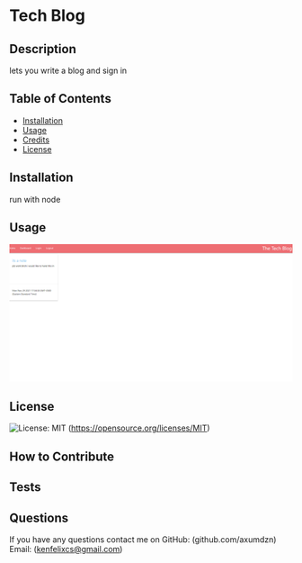 # Tech Blog
## Description
 lets you write a blog and sign in
## Table of Contents
- [Installation](#installation)
- [Usage](#usage)
- [Credits](#credits)
- [License](#license)
## Installation
run with node
## Usage
![screenshot](public/images/screenshot.png)
## License
![License: MIT](https://img.shields.io/badge/License-MIT-yellow.svg) (https://opensource.org/licenses/MIT)
## How to Contribute

## Tests

## Questions
If you have any questions contact me on
GitHub: (github.com/axumdzn)
Email: (kenfelixcs@gmail.com)
